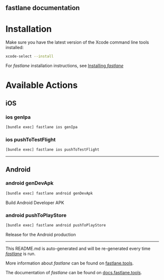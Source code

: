 fastlane documentation
----

# Installation

Make sure you have the latest version of the Xcode command line tools installed:

```sh
xcode-select --install
```

For _fastlane_ installation instructions, see [Installing _fastlane_](https://docs.fastlane.tools/#installing-fastlane)

# Available Actions

## iOS

### ios genIpa

```sh
[bundle exec] fastlane ios genIpa
```



### ios pushToTestFlight

```sh
[bundle exec] fastlane ios pushToTestFlight
```



----


## Android

### android genDevApk

```sh
[bundle exec] fastlane android genDevApk
```

Build Android Developer APK

### android pushToPlayStore

```sh
[bundle exec] fastlane android pushToPlayStore
```

Release for the Android production

----

This README.md is auto-generated and will be re-generated every time [_fastlane_](https://fastlane.tools) is run.

More information about _fastlane_ can be found on [fastlane.tools](https://fastlane.tools).

The documentation of _fastlane_ can be found on [docs.fastlane.tools](https://docs.fastlane.tools).
